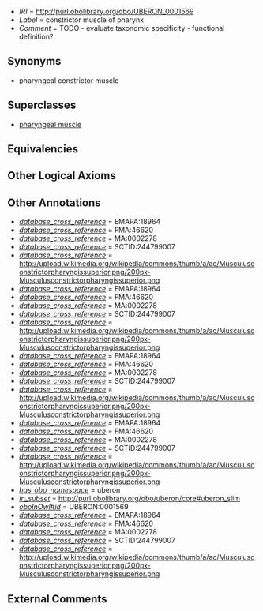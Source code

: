  * *IRI* = http://purl.obolibrary.org/obo/UBERON_0001569
 * *Label* = constrictor muscle of pharynx
 * *Comment* = TODO - evaluate taxonomic specificity - functional definition?

## Synonyms

 * pharyngeal constrictor muscle

## Superclasses

 * [pharyngeal muscle](../../UBERON/33/UBERON_0000933.md)

## Equivalencies


## Other Logical Axioms


## Other Annotations

 * *[database_cross_reference](../../ef/oboInOwl#hasDbXref.md)* = EMAPA:18964
 * *[database_cross_reference](../../ef/oboInOwl#hasDbXref.md)* = FMA:46620
 * *[database_cross_reference](../../ef/oboInOwl#hasDbXref.md)* = MA:0002278
 * *[database_cross_reference](../../ef/oboInOwl#hasDbXref.md)* = SCTID:244799007
 * *[database_cross_reference](../../ef/oboInOwl#hasDbXref.md)* = http://upload.wikimedia.org/wikipedia/commons/thumb/a/ac/Musculusconstrictorpharyngissuperior.png/200px-Musculusconstrictorpharyngissuperior.png
 * *[database_cross_reference](../../ef/oboInOwl#hasDbXref.md)* = EMAPA:18964
 * *[database_cross_reference](../../ef/oboInOwl#hasDbXref.md)* = FMA:46620
 * *[database_cross_reference](../../ef/oboInOwl#hasDbXref.md)* = MA:0002278
 * *[database_cross_reference](../../ef/oboInOwl#hasDbXref.md)* = SCTID:244799007
 * *[database_cross_reference](../../ef/oboInOwl#hasDbXref.md)* = http://upload.wikimedia.org/wikipedia/commons/thumb/a/ac/Musculusconstrictorpharyngissuperior.png/200px-Musculusconstrictorpharyngissuperior.png
 * *[database_cross_reference](../../ef/oboInOwl#hasDbXref.md)* = EMAPA:18964
 * *[database_cross_reference](../../ef/oboInOwl#hasDbXref.md)* = FMA:46620
 * *[database_cross_reference](../../ef/oboInOwl#hasDbXref.md)* = MA:0002278
 * *[database_cross_reference](../../ef/oboInOwl#hasDbXref.md)* = SCTID:244799007
 * *[database_cross_reference](../../ef/oboInOwl#hasDbXref.md)* = http://upload.wikimedia.org/wikipedia/commons/thumb/a/ac/Musculusconstrictorpharyngissuperior.png/200px-Musculusconstrictorpharyngissuperior.png
 * *[database_cross_reference](../../ef/oboInOwl#hasDbXref.md)* = EMAPA:18964
 * *[database_cross_reference](../../ef/oboInOwl#hasDbXref.md)* = FMA:46620
 * *[database_cross_reference](../../ef/oboInOwl#hasDbXref.md)* = MA:0002278
 * *[database_cross_reference](../../ef/oboInOwl#hasDbXref.md)* = SCTID:244799007
 * *[database_cross_reference](../../ef/oboInOwl#hasDbXref.md)* = http://upload.wikimedia.org/wikipedia/commons/thumb/a/ac/Musculusconstrictorpharyngissuperior.png/200px-Musculusconstrictorpharyngissuperior.png
 * *[has_obo_namespace](../../ce/oboInOwl#hasOBONamespace.md)* = uberon
 * *[in_subset](../../et/oboInOwl#inSubset.md)* = http://purl.obolibrary.org/obo/uberon/core#uberon_slim
 * *[oboInOwl#id](../../id/oboInOwl#id.md)* = UBERON:0001569
 * *[database_cross_reference](../../ef/oboInOwl#hasDbXref.md)* = EMAPA:18964
 * *[database_cross_reference](../../ef/oboInOwl#hasDbXref.md)* = FMA:46620
 * *[database_cross_reference](../../ef/oboInOwl#hasDbXref.md)* = MA:0002278
 * *[database_cross_reference](../../ef/oboInOwl#hasDbXref.md)* = SCTID:244799007
 * *[database_cross_reference](../../ef/oboInOwl#hasDbXref.md)* = http://upload.wikimedia.org/wikipedia/commons/thumb/a/ac/Musculusconstrictorpharyngissuperior.png/200px-Musculusconstrictorpharyngissuperior.png

## External Comments

